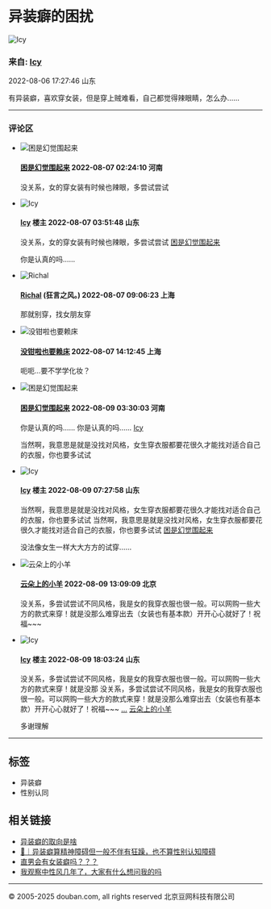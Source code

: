 # 异装癖的困扰

![Icy](https://img2.doubanio.com/icon/up52091979-11.jpg)

### 来自: [Icy](https://www.douban.com/people/52091979/)

2022-08-06 17:27:46 山东

有异装癖，喜欢穿女装，但是穿上贼难看，自己都觉得辣眼睛，怎么办……

---

### 评论区

- ![困是幻觉围起来](https://img2.doubanio.com/icon/up157166502-11.jpg)
    
    #### [困是幻觉围起来](https://www.douban.com/people/157166502/) 2022-08-07 02:24:10 河南
    
    没关系，女的穿女装有时候也辣眼，多尝试尝试
    
- ![Icy](https://img2.doubanio.com/icon/up52091979-11.jpg)
    
    #### [Icy](https://www.douban.com/people/52091979/) 楼主 2022-08-07 03:51:48 山东
    
    没关系，女的穿女装有时候也辣眼，多尝试尝试 [困是幻觉围起来](https://www.douban.com/people/157166502/)
    
    你是认真的吗……
    
- ![Richal](https://img2.doubanio.com/icon/up41450419-1.jpg)
    
    #### [Richal](https://www.douban.com/people/icebaga/) (狂言之风。) 2022-08-07 09:06:23 上海
    
    那就别穿，找女朋友穿
    
- ![没钳啦也要赖床](https://img9.doubanio.com/icon/up90881045-4.jpg)
    
    #### [没钳啦也要赖床](https://www.douban.com/people/90881045/) 2022-08-07 14:12:45 上海
    
    呃呃…要不学学化妆？
    
- ![困是幻觉围起来](https://img2.doubanio.com/icon/up157166502-11.jpg)
    
    #### [困是幻觉围起来](https://www.douban.com/people/157166502/) 2022-08-09 03:30:03 河南
    
    你是认真的吗…… 你是认真的吗…… [Icy](https://www.douban.com/people/52091979/)
    
    当然啊，我意思是就是没找对风格，女生穿衣服都要花很久才能找对适合自己的衣服，你也要多试试
    
- ![Icy](https://img2.doubanio.com/icon/up52091979-11.jpg)
    
    #### [Icy](https://www.douban.com/people/52091979/) 楼主 2022-08-09 07:27:58 山东
    
    当然啊，我意思是就是没找对风格，女生穿衣服都要花很久才能找对适合自己的衣服，你也要多试试 当然啊，我意思是就是没找对风格，女生穿衣服都要花很久才能找对适合自己的衣服，你也要多试试 [困是幻觉围起来](https://www.douban.com/people/157166502/)
    
    没法像女生一样大大方方的试穿……
    
- ![云朵上的小羊](https://img3.doubanio.com/icon/up161336672-22.jpg)
    
    #### [云朵上的小羊](https://www.douban.com/people/161336672/) 2022-08-09 13:09:09 北京
    
    没关系，多尝试尝试不同风格，我是女的我穿衣服也很一般。可以网购一些大方的款式来穿！就是没那么难穿出去（女装也有基本款）开开心心就好了！祝福~~~
    
- ![Icy](https://img2.doubanio.com/icon/up52091979-11.jpg)
    
    #### [Icy](https://www.douban.com/people/52091979/) 楼主 2022-08-09 18:03:24 山东
    
    没关系，多尝试尝试不同风格，我是女的我穿衣服也很一般。可以网购一些大方的款式来穿！就是没那 没关系，多尝试尝试不同风格，我是女的我穿衣服也很一般。可以网购一些大方的款式来穿！就是没那么难穿出去（女装也有基本款）开开心心就好了！祝福~~~ [...](javascript:void\(0\);) [云朵上的小羊](https://www.douban.com/people/161336672/)
    
    多谢理解

---

## 标签

- 异装癖
- 性别认同

## 相关链接

- [异装癖的取向是啥](https://www.douban.com/group/topic/250652058/?_spm_id=MTIyOTE3OTUw)
- [🍉｜异装癖算精神障碍但一般不伴有狂躁，也不算性别认知障碍](https://www.douban.com/group/topic/274814575/?_spm_id=MjIxODYyMTE2)
- [直男会有女装癖吗？？？](https://www.douban.com/group/topic/196134096/?_spm_id=NjAzNTI5MjQ)
- [我观察中性风几年了，大家有什么想问我的吗](https://www.douban.com/group/topic/290879605/?_spm_id=MTgyODY1ODIx)

---

© 2005-2025 douban.com, all rights reserved 北京豆网科技有限公司